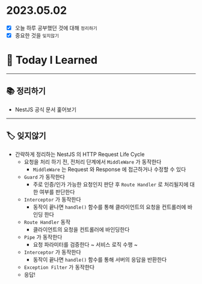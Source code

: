 # 2023.05.02

- [x] 오늘 하루 공부했던 것에 대해 `정리하기`
- [x] 중요한 것을 `잊지않기`

# 🚩 Today I Learned

---

## 📚 정리하기

- NestJS 공식 문서 훑어보기

---

## 🏷 잊지않기

- 간략하게 정리하는 NestJS 의 HTTP Request Life Cycle
  - 요청을 처리 하기 전, 전처리 단계에서 `MiddleWare` 가 동작한다
    - `MiddleWare` 는 Request 와 Response 에 접근하거나 수정할 수 있다
  - `Guard` 가 동작한다
    - 주로 인증/인가 가능한 요청인지 판단 후 `Route Handler` 로 처리될지에 대한 여부를 판단한다
  - `Interceptor` 가 동작한다
    - 동작이 끝나면 `handle()` 함수를 통해 클라이언트의 요청을 컨트롤러에 바인딩 한다
  - `Route Handler` 동작
    - 클라이언트의 요청을 컨트롤러에 바인딩한다
  - `Pipe` 가 동작한다
    - 요청 파라미터를 검증한다
  ~ 서비스 로직 수행 ~
  - `Interceptor` 가 동작한다
    - 동작이 끝나면 `handle()` 함수를 통해 서버의 응답을 반환한다
  - `Exception Filter` 가 동작한다
  - 응답!
